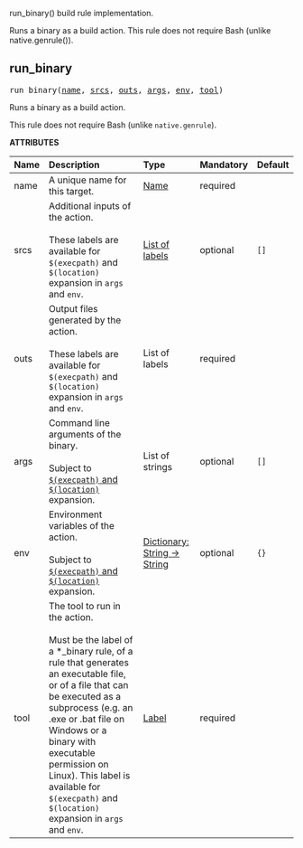 <!-- Generated with Stardoc: http://skydoc.bazel.build -->

run_binary() build rule implementation.

Runs a binary as a build action. This rule does not require Bash (unlike native.genrule()).

<a id="run_binary"></a>

## run_binary

<pre>
run_binary(<a href="#run_binary-name">name</a>, <a href="#run_binary-srcs">srcs</a>, <a href="#run_binary-outs">outs</a>, <a href="#run_binary-args">args</a>, <a href="#run_binary-env">env</a>, <a href="#run_binary-tool">tool</a>)
</pre>

Runs a binary as a build action.

This rule does not require Bash (unlike `native.genrule`).

**ATTRIBUTES**


| Name  | Description | Type | Mandatory | Default |
| :------------- | :------------- | :------------- | :------------- | :------------- |
| <a id="run_binary-name"></a>name |  A unique name for this target.   | <a href="https://bazel.build/concepts/labels#target-names">Name</a> | required |  |
| <a id="run_binary-srcs"></a>srcs |  Additional inputs of the action.<br><br>These labels are available for `$(execpath)` and `$(location)` expansion in `args` and `env`.   | <a href="https://bazel.build/concepts/labels">List of labels</a> | optional |  `[]`  |
| <a id="run_binary-outs"></a>outs |  Output files generated by the action.<br><br>These labels are available for `$(execpath)` and `$(location)` expansion in `args` and `env`.   | List of labels | required |  |
| <a id="run_binary-args"></a>args |  Command line arguments of the binary.<br><br>Subject to [`$(execpath)` and `$(location)`](https://bazel.build/reference/be/make-variables#predefined_label_variables) expansion.   | List of strings | optional |  `[]`  |
| <a id="run_binary-env"></a>env |  Environment variables of the action.<br><br>Subject to  [`$(execpath)` and `$(location)`](https://bazel.build/reference/be/make-variables#predefined_label_variables) expansion.   | <a href="https://bazel.build/rules/lib/dict">Dictionary: String -> String</a> | optional |  `{}`  |
| <a id="run_binary-tool"></a>tool |  The tool to run in the action.<br><br>Must be the label of a *_binary rule, of a rule that generates an executable file, or of a file that can be executed as a subprocess (e.g. an .exe or .bat file on Windows or a binary with executable permission on Linux). This label is available for `$(execpath)` and `$(location)` expansion in `args` and `env`.   | <a href="https://bazel.build/concepts/labels">Label</a> | required |  |


